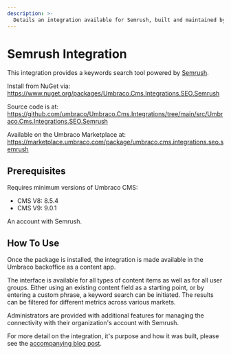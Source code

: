 ```yaml
---
description: >-
  Details an integration available for Semrush, built and maintained by Umbraco HQ.
---
```


# Semrush Integration

This integration provides a keywords search tool powered by [Semrush](https://www.semrush.com/).

Install from NuGet via:
https://www.nuget.org/packages/Umbraco.Cms.Integrations.SEO.Semrush

Source code is at:
https://github.com/umbraco/Umbraco.Cms.Integrations/tree/main/src/Umbraco.Cms.Integrations.SEO.Semrush

Available on the Umbraco Marketplace at:
https://marketplace.umbraco.com/package/umbraco.cms.integrations.seo.semrush

## Prerequisites

Requires minimum versions of Umbraco CMS:
- CMS V8: 8.5.4
- CMS V9: 9.0.1

An account with Semrush.

## How To Use

Once the package is installed, the integration is made available in the Umbraco backoffice as a content app.

The interface is available for all types of content items as well as for all user groups.  Either using an existing content field as a starting point, or by entering a custom phrase, a keyword search can be initiated.  The results can be filtered for different metrics across various markets.

Administrators are provided with additional features for managing the connectivity with their organization's account with Semrush.

For more detail on the integration, it's purpose and how it was built, please see the [accompanying blog post](https://umbraco.com/blog/integrating-umbraco-cms-with-semrush/).
